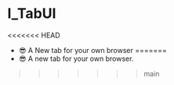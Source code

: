 # I_TabUI

<<<<<<< HEAD
- 😎 A New tab for your own browser
=======
- 😎 A new tab for your own browser.
>>>>>>> main
